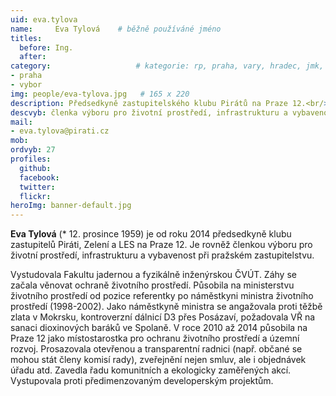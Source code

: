 ```yaml
---
uid: eva.tylova
name:     Eva Tylová  	# běžně používáné jméno
titles:
  before: Ing. 
  after:
category:               	# kategorie: rp, praha, vary, hradec, jmk,
- praha
- vybor
img: people/eva-tylova.jpg   # 165 x 220
description: Předsedkyně zastupitelského klubu Pirátů na Praze 12.<br/>       	# kratký popis, max 160 znaků
descvyb: členka výboru pro životní prostředí, infrastrukturu a vybavenost ZHMP
mail:
- eva.tylova@pirati.cz
mob:			 
ordvyb: 27
profiles:
  github:       
  facebook:     
  twitter: 		  
  flickr:		  
heroImg: banner-default.jpg  
---
```


**Eva Tylová** (* 12. prosince 1959) je od roku 2014 předsedkyně klubu zastupitelů Piráti, Zelení a LES na Praze 12. Je rovněž členkou výboru pro životní prostředí, infrastrukturu a vybavenost při pražském zastupitelstvu.

Vystudovala Fakultu jadernou a fyzikálně inženýrskou ČVÚT. Záhy se začala věnovat ochraně životního prostředí. Působila na ministerstvu životního prostředí od pozice referentky po náměstkyni ministra životního prostředí (1998-2002). Jako náměstkyně ministra se angažovala proti těžbě zlata v Mokrsku, kontroverzní dálnicí D3 přes Posázaví, požadovala VŘ na sanaci dioxinových baráků ve Spolaně. V roce 2010 až 2014 působila na Praze 12 jako místostarostka pro ochranu životního prostředí a územní rozvoj. Prosazovala otevřenou a transparentní radnici (např. občané se mohou stát členy komisí rady), zveřejnění nejen smluv, ale i objednávek úřadu atd. Zavedla řadu komunitních a ekologicky zaměřených akcí. Vystupovala proti předimenzovaným developerským projektům.
